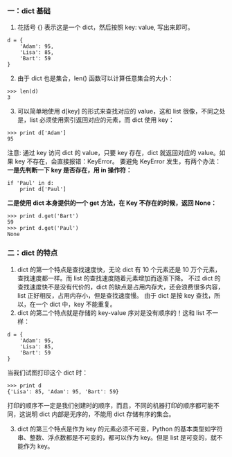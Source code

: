 ### 一：dict 基础

1. 花括号 {} 表示这是一个 dict，然后按照 key: value, 写出来即可。

```
d = {
    'Adam': 95,
    'Lisa': 85,
    'Bart': 59
}
```

2. 由于 dict 也是集合，len() 函数可以计算任意集合的大小：

```
>>> len(d)
3
```

3. 可以简单地使用 d[key] 的形式来查找对应的 value，这和 list 很像，不同之处是，list 必须使用索引返回对应的元素，而 dict 使用 key：

```
>>> print d['Adam']
95
```

注意: 通过 key 访问 dict 的 value，只要 key 存在，dict 就返回对应的 value。如果 key 不存在，会直接报错：KeyError。
要避免 KeyError 发生，有两个办法：
**一是先判断一下 key 是否存在，用 in 操作符：**

```
if 'Paul' in d:
    print d['Paul']
```

**二是使用 dict 本身提供的一个 get 方法，在 Key 不存在的时候，返回 None：**

```
>>> print d.get('Bart')
59
>>> print d.get('Paul')
None
```

### 二：dict 的特点

1. dict 的第一个特点是查找速度快，无论 dict 有 10 个元素还是 10 万个元素，查找速度都一样。而 list 的查找速度随着元素增加而逐渐下降。
   不过 dict 的查找速度快不是没有代价的，dict 的缺点是占用内存大，还会浪费很多内容，list 正好相反，占用内存小，但是查找速度慢。
   由于 dict 是按 key 查找，所以，在一个 dict 中，key 不能重复。
2. dict 的第二个特点就是存储的 key-value 序对是没有顺序的！这和 list 不一样：

```
d = {
    'Adam': 95,
    'Lisa': 85,
    'Bart': 59
}
```

当我们试图打印这个 dict 时：

```
>>> print d
{'Lisa': 85, 'Adam': 95, 'Bart': 59}
```

打印的顺序不一定是我们创建时的顺序，而且，不同的机器打印的顺序都可能不同，这说明 dict 内部是无序的，不能用 dict 存储有序的集合。

3. dict 的第三个特点是作为 key 的元素必须不可变，Python 的基本类型如字符串、整数、浮点数都是不可变的，都可以作为 key。但是 list 是可变的，就不能作为 key。
